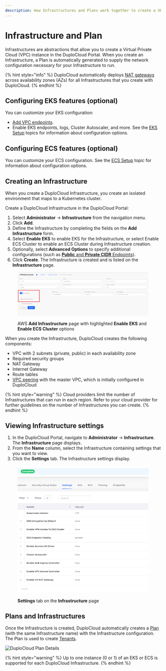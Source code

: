 ```yaml
---
description: How Infrastructures and Plans work together to create a VPC
---
```


# Infrastructure and Plan

Infrastructures are abstractions that allow you to create a Virtual Private Cloud (VPC) instance in the DuploCloud Portal. When you create an Infrastructure, a Plan is automatically generated to supply the network configuration necessary for your Infrastructure to run.&#x20;

{% hint style="info" %}
DuploCloud automatically deploys [NAT gateways](https://docs.aws.amazon.com/vpc/latest/userguide/vpc-nat-gateway.html) across availability zones (AZs) for all Infrastructures that you create with DuploCloud.
{% endhint %}

## Configuring EKS features (optional)

You can customize your EKS configuration:

* [Add VPC endpoints](disaster-recovery/add-vpc-endpoints.md).
* Enable EKS endpoints, logs, Cluster Autoscaler, and more. See the [EKS Setup](kubernetes-cluster/) topics for information about configuration options.

## Configuring ECS features (optional)

You can customize your ECS configuration. See the [ECS Setup](disaster-recovery/ecs-setup/) topic for information about configuration options.

## Creating an Infrastructure

When you create a DuploCloud Infrastructure, you create an isolated environment that maps to a Kubernetes cluster.&#x20;

Create a DuploCloud Infrastructure in the DuploCloud Portal:

1. Select **Administrator** -> **Infrastructure** from the navigation menu.&#x20;
2. Click **Add**.
3. Define the Infrastructure by completing the fields on the **Add Infrastructure** form.&#x20;
4. Select **Enable EKS** to enable EKS for the Infrastructure, or select Enable ECS Cluster to enable an ECS Cluster during Infrastructure creation.
5. Optionally, select **Advanced Options** to specify additional configurations (such as [**Public** and **Private CIDR** Endpoints](disaster-recovery/kubernetes-cluster/enable-eks-endpoints.md)).
6. Click **Create**. The Infrastructure is created and is listed on the **Infrastructure** page.

<div align="left">

<figure><img src="../../.gitbook/assets/AWS_Infra_new_enable_switches.png" alt=""><figcaption><p>AWS <strong>Add Infrastructure</strong> page with highlighted <strong>Enable EKS</strong> and <strong>Enable ECS Cluster</strong> options</p></figcaption></figure>

</div>

When you create the Infrastructure, DuploCloud creates the following components:

* VPC with 2 subnets (private, public) in each availability zone
* Required security groups
* NAT Gateway
* Internet Gateway
* Route tables
* [VPC peering](../aws-services/virtual-private-cloud-vpc-peering.md) with the master VPC, which is initially configured in DuploCloud

{% hint style="warning" %}
Cloud providers limit the number of Infrastructures that can run in each region. Refer to your cloud provider for further guidelines on the number of Infrastructures you can create.
{% endhint %}

## Viewing Infrastructure settings

1. In the DuploCloud Portal, navigate to **Administrator** -> **Infrastructure**. The **Infrastructure** page displays.
2. From the **Name** column, select the Infrastructure containing settings that you want to view.
3. Click the **Settings** tab. The Infrastructure settings display.

<figure><img src="../../.gitbook/assets/eksv (1).png" alt=""><figcaption><p><strong>Settings</strong> tab on the <strong>Infrastructure</strong> page</p></figcaption></figure>

## Plans and Infrastructures

Once the Infrastructure is created, DuploCloud automatically creates a [Plan ](../../getting-started/application-focussed-interface/plan.md)(with the same Infrastructure name) with the Infrastructure configuration. The Plan is used to create [Tenants](tenant-environment/).

<div align="left">

<img src="https://duplocloud.com/wp-content/uploads/2021/11/infra-plan.png" alt="DuploCloud Plan Details">

</div>

{% hint style="warning" %}
Up to one instance (0 or 1) of an EKS or ECS is supported for each DuploCloud Infrastructure.
{% endhint %}
